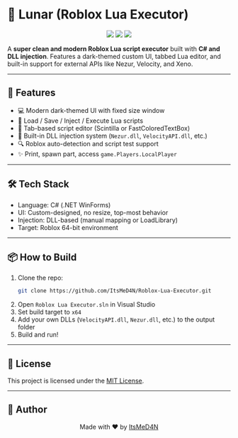 # 🌙 Lunar (Roblox Lua Executor)

<p align="center">
  <img src="https://img.shields.io/github/stars/ItsMeD4N/Roblox-Lua-Executor?style=for-the-badge"/>
  <img src="https://img.shields.io/github/license/ItsMeD4N/Roblox-Lua-Executor?style=for-the-badge"/>
  <img src="https://img.shields.io/github/last-commit/ItsMeD4N/Roblox-Lua-Executor?style=for-the-badge"/>
</p>

A **super clean and modern Roblox Lua script executor** built with **C# and DLL injection**. Features a dark-themed custom UI, tabbed Lua editor, and built-in support for external APIs like Nezur, Velocity, and Xeno.

---

## 🚀 Features

- 💻 Modern dark-themed UI with fixed size window
- 📂 Load / Save / Inject / Execute Lua scripts
- 🧠 Tab-based script editor (Scintilla or FastColoredTextBox)
- 🔐 Built-in DLL injection system (`Nezur.dll`, `VelocityAPI.dll`, etc.)
- 🔍 Roblox auto-detection and script test support
- ✨ Print, spawn part, access `game.Players.LocalPlayer`

---

## 🛠️ Tech Stack

- Language: C# (.NET WinForms)
- UI: Custom-designed, no resize, top-most behavior
- Injection: DLL-based (manual mapping or LoadLibrary)
- Target: Roblox 64-bit environment

---

## 📦 How to Build

1. Clone the repo:
   ```bash
   git clone https://github.com/ItsMeD4N/Roblox-Lua-Executor.git
   ```
2. Open `Roblox Lua Executor.sln` in Visual Studio
3. Set build target to `x64`
4. Add your own DLLs (`VelocityAPI.dll`, `Nezur.dll`, etc.) to the output folder
5. Build and run!

---

## 📜 License

This project is licensed under the [MIT License](LICENSE).

---

## 👑 Author

<p align="center">
  Made with ❤️ by <a href="https://github.com/ItsMeD4N">ItsMeD4N</a>
</p>
